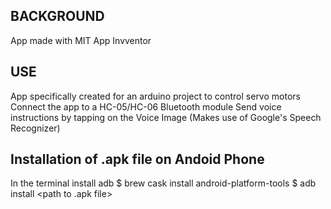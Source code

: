 ## BACKGROUND

App made with MIT App Invventor


## USE 

App specifically created for an arduino project to control servo motors
Connect the app to a HC-05/HC-06 Bluetooth module
Send voice instructions by tapping on the Voice Image (Makes use of Google's Speech Recognizer)


## Installation of .apk file on Andoid Phone

In the terminal install adb
$ brew cask install android-platform-tools
$ adb install <path to .apk file>

